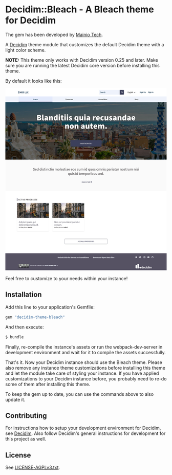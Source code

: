 # Decidim::Bleach - A Bleach theme for Decidim

The gem has been developed by [Mainio Tech](https://www.mainiotech.fi/).

A [Decidim](https://github.com/decidim/decidim) theme module that customizes the
default Decidim theme with a light color scheme.

**NOTE:** This theme only works with Decidim version 0.25 and later. Make sure
you are running the latest Decidim core version before installing this theme.

By default it looks like this:

![Decidim Bleach Theme](screenshot.jpg)

Feel free to customize to your needs within your instance!

## Installation

Add this line to your application's Gemfile:

```ruby
gem "decidim-theme-bleach"
```

And then execute:

```bash
$ bundle
```

Finally, re-compile the instance's assets or run the webpack-dev-server in
development environment and wait for it to compile the assets successfully.

That's it. Now your Decidim instance should use the Bleach theme. Please also
remove any instance theme customizations before installing this theme and let
the module take care of styling your instance. If you have applied
customizations to your Decidim instance before, you probably need to re-do some
of them after installing this theme.

To keep the gem up to date, you can use the commands above to also update it.

## Contributing

For instructions how to setup your development environment for Decidim, see
[Decidim](https://github.com/decidim/decidim). Also follow Decidim's general
instructions for development for this project as well.

## License

See [LICENSE-AGPLv3.txt](LICENSE-AGPLv3.txt).
